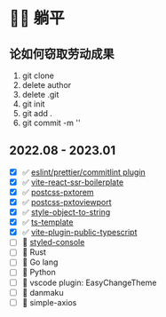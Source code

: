 
# 🧘‍♂️ 躺平

## 论如何窃取劳动成果

1. git clone
2. delete author
3. delete .git
4. git init
5. git add .
6. git commit -m ''

## 2022.08 - 2023.01

- [X] ✅ [eslint/prettier/commitlint plugin](https://github.com/hemengke1997/any-config)
- [X] ✅ [vite-react-ssr-boilerplate](https://github.com/hemengke1997/vite-react-ssr-boilerplate)
- [X] ✅ [postcss-pxtorem](https://github.com/hemengke1997/postcss-pxtorem)
- [X] ✅ [postcss-pxtoviewport](https://github.com/hemengke1997/postcss-pxtoviewport)
- [X] ✅ [style-object-to-string](https://github.com/hemengke1997/style-object-to-string)
- [X] ✅ [ts-template](https://github.com/hemengke1997/ts-template)
- [X] ✅ [vite-plugin-public-typescript](https://github.com/hemengke1997/vite-plugin-public-typescript)
- [ ] 🚧 [styled-console](https://github.com/hemengke1997/styled-console)
- [ ] 🚧 Rust
- [ ] 🚧 Go lang
- [ ] 🙈 Python
- [ ] 🚧 vscode plugin: EasyChangeTheme
- [ ] 🚧 danmaku
- [ ] 🙈 simple-axios
